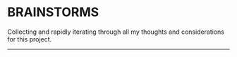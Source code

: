 BRAINSTORMS
===========
Collecting and rapidly iterating through all my thoughts and considerations for this project.

***